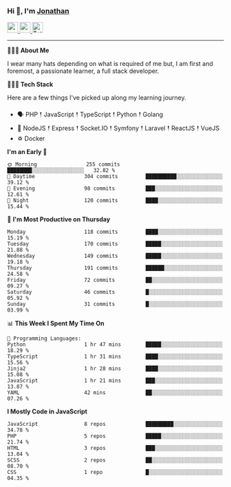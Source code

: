 ### Hi 👋, I'm [Jonathan](https://jonathan-d.ch) 

<p>
  <a href="https://www.linkedin.com/in/jdebetaz">
    <img src="https://img.shields.io/badge/linkedin-%230077B5.svg?&style=for-the-badge&logo=linkedin&logoColor=white" height=25>
  </a>
  <a href="https://www.instagram.com/jdebetaz/">
    <img src="https://img.shields.io/badge/instagram-%23E4405F.svg?&style=for-the-badge&logo=instagram&logoColor=white" height=25>
  </a>
  <a href="https://wakatime.com/@5c95ead1-71ee-4ecc-9a32-6c2b293dd432">
    <img src="https://wakatime.com/badge/user/5c95ead1-71ee-4ecc-9a32-6c2b293dd432.svg?style=for-the-badge" height=25 alt="Total time coded since Aug 23 2019" />
  </a>
</p>

-------

**🙋🏻‍♂️ About Me** 

<p>I wear many hats depending on what is required of me but, I am first and foremost, a passionate learner, a full stack developer.</p>

**👨🏻‍💻 Tech Stack** 

<p>Here are a few things I've picked up along my learning journey.</p>

- 🗣 PHP 𒑰 JavaScript 𒑰 TypeScript 𒑰 Python 𒑰 Golang
- 🎒 NodeJS 𒑰 Express 𒑰 Socket.IO 𒑰 Symfony 𒑰 Laravel 𒑰 ReactJS 𒑰 VueJS
- ♽ Docker

<!--START_SECTION:waka-->
**I'm an Early 🐤** 

```text
🌞 Morning                255 commits         ████████░░░░░░░░░░░░░░░░░   32.82 % 
🌆 Daytime                304 commits         ██████████░░░░░░░░░░░░░░░   39.12 % 
🌃 Evening                98 commits          ███░░░░░░░░░░░░░░░░░░░░░░   12.61 % 
🌙 Night                  120 commits         ████░░░░░░░░░░░░░░░░░░░░░   15.44 % 
```
📅 **I'm Most Productive on Thursday** 

```text
Monday                   118 commits         ████░░░░░░░░░░░░░░░░░░░░░   15.19 % 
Tuesday                  170 commits         █████░░░░░░░░░░░░░░░░░░░░   21.88 % 
Wednesday                149 commits         █████░░░░░░░░░░░░░░░░░░░░   19.18 % 
Thursday                 191 commits         ██████░░░░░░░░░░░░░░░░░░░   24.58 % 
Friday                   72 commits          ██░░░░░░░░░░░░░░░░░░░░░░░   09.27 % 
Saturday                 46 commits          █░░░░░░░░░░░░░░░░░░░░░░░░   05.92 % 
Sunday                   31 commits          █░░░░░░░░░░░░░░░░░░░░░░░░   03.99 % 
```


📊 **This Week I Spent My Time On** 

```text
💬 Programming Languages: 
Python                   1 hr 47 mins        █████░░░░░░░░░░░░░░░░░░░░   18.29 % 
TypeScript               1 hr 31 mins        ████░░░░░░░░░░░░░░░░░░░░░   15.56 % 
Jinja2                   1 hr 28 mins        ████░░░░░░░░░░░░░░░░░░░░░   15.08 % 
JavaScript               1 hr 21 mins        ███░░░░░░░░░░░░░░░░░░░░░░   13.87 % 
YAML                     42 mins             ██░░░░░░░░░░░░░░░░░░░░░░░   07.26 % 
```

**I Mostly Code in JavaScript** 

```text
JavaScript               8 repos             █████████░░░░░░░░░░░░░░░░   34.78 % 
PHP                      5 repos             █████░░░░░░░░░░░░░░░░░░░░   21.74 % 
HTML                     3 repos             ███░░░░░░░░░░░░░░░░░░░░░░   13.04 % 
SCSS                     2 repos             ██░░░░░░░░░░░░░░░░░░░░░░░   08.70 % 
CSS                      1 repo              █░░░░░░░░░░░░░░░░░░░░░░░░   04.35 % 
```




<!--END_SECTION:waka-->

